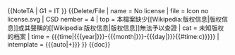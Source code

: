 <noinclude>
{{NoteTA
| G1 = IT
}}
</noinclude>{{Delete/File
| name = No license
| file = Icon no license.svg
| CSD nember = 4 
| top = 本檔案缺少[[Wikipedia:版权信息|版权信息]]或其聲稱的[[Wikipedia:版权信息|版权信息]]無法予以查證
| cat = 未知版权的档案
| time = {{{time|<includeonly>{{{year|}}}-{{{month|}}}-{{{day|}}}</includeonly><noinclude>{{#time:c}}</noinclude>}}}
| intemplate = {{{auto|<noinclude>+</noinclude>}}}
}}<noinclude>
{{doc}}</noinclude>